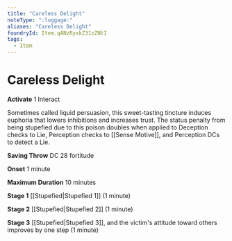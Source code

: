 ```yaml
---
title: "Careless Delight"
noteType: ":luggage:"
aliases: "Careless Delight"
foundryId: Item.qANzRyxkZ31zZNtI
tags:
  - Item
---
```


# Careless Delight

**Activate** 1 Interact

Sometimes called liquid persuasion, this sweet-tasting tincture induces euphoria that lowers inhibitions and increases trust. The status penalty from being stupefied due to this poison doubles when applied to Deception checks to Lie, Perception checks to [[Sense Motive]], and Perception DCs to detect a Lie.

**Saving Throw** DC 28 fortitude

**Onset** 1 minute

**Maximum Duration** 10 minutes

**Stage 1** [[Stupefied|Stupefied 1]] (1 minute)

**Stage 2** [[Stupefied|Stupefied 2]] (1 minute)

**Stage 3** [[Stupefied|Stupefied 3]], and the victim's attitude toward others improves by one step (1 minute)

